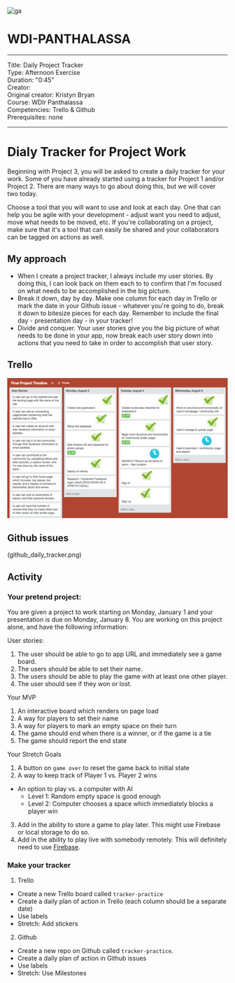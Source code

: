 ![ga](http://mobbook.generalassemb.ly/ga_cog.png)

# WDI-PANTHALASSA

---
Title: Daily Project Tracker <br>
Type: Afternoon Exercise <br>
Duration: "0:45"<br>
Creator:<br>
    Original creator: Kristyn Bryan<br>
    Course: WDIr Panthalassa<br>
Competencies: Trello & Github <br>
Prerequisites: none <br>

---
# Dialy Tracker for Project Work

Beginning with Project 3, you will be asked to create a daily tracker for your work. Some of you have already started using a tracker for Project 1 and/or Project 2. There are many ways to go about doing this, but we will cover two today.

Choose a tool that you will want to use and look at each day. One that can help you be agile with your development - adjust want you need to adjust, move what needs to be moved, etc. If you're collaborating on a project, make sure that it's a tool that can easily be shared and your collaborators can be tagged on actions as well.

## My approach
- When I create a project tracker, I always include my user stories. By doing this, I can look back on them each to to confirm that I'm focused on what needs to be accomplished in the big picture.
- Break it down, day by day. Make one column for each day in Trello or mark the date in your Github issue - whatever you're going to do, break it down to bitesize pieces for each day. Remember to include the final day  - presentation day - in your tracker!
- Divide and conquer. Your user stories give you the big picture of what needs to be done in your app, now break each user story down into actions that you need to take in order to accomplish that user story.

## Trello

![](trello_daily_tracker.png)

## Github issues

(github_daily_tracker.png)

## Activity

### Your pretend project:

You are given a project to work starting on Monday, January 1 and your presentation is due on Monday, January 8. You are working on this project alone, and have the following information:

User stories:
1. The user should be able to go to app URL and immediately see a game board.
2. The users should be able to set their name.
3. The users should be able to play the game with at least one other player.
4. The user should see if they won or lost.

Your MVP
1. An interactive board which renders on page load
2. A way for players to set their name
3. A way for players to mark an empty space on their turn
4. The game should end when there is a winner, or if the game is a tie
5. The game should report the end state

Your Stretch Goals
1. A button on `game over` to reset the game back to initial state
2. A way to keep track of Player 1 vs. Player 2 wins
- An option to play vs. a computer with AI
  - Level 1: Random empty space is good enough
  - Level 2: Computer chooses a space which immediately blocks a player win
3. Add in the ability to store a game to play later.  This might use Firebase or local storage to do so.
4. Add in the ability to play live with somebody remotely.  This will definitely need to use [Firebase](https://www.firebase.com/).

### Make your tracker

1. Trello
- Create a new Trello board called `tracker-practice`
- Create a daily plan of action in Trello (each column should be a separate date)
- Use labels
- Stretch: Add stickers

2. Github
- Create a new repo on Github called `tracker-practice`.
- Create a daily plan of action in Github issues
- Use labels
- Stretch: Use Milestones
